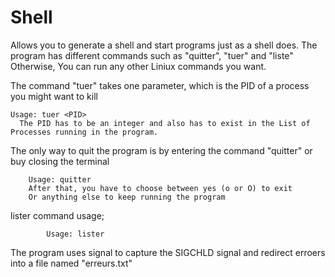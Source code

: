 # Shell
Allows you to generate a shell and start programs just as a shell does. 
The program has different commands such as "quitter", "tuer" and "liste"
Otherwise, You can run any other Liniux commands you want.

The command "tuer" takes one parameter, which is the PID of a process you might want to kill

    Usage: tuer <PID> 
      The PID has to be an integer and also has to exist in the List of Processes running in the program.


The only way to quit the program is by entering the command "quitter" or buy closing the terminal
    
        Usage: quitter
        After that, you have to choose between yes (o or O) to exit 
        Or anything else to keep running the program
        
lister command usage;
     
            Usage: lister

The program uses signal to capture the SIGCHLD signal and redirect erroers into a file named "erreurs.txt" 
